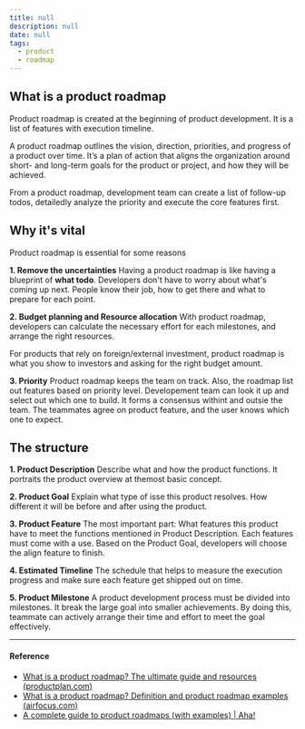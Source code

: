 ```yaml
---
title: null
description: null
date: null
tags:
  - product
  - roadmap
---
```


## What is a product roadmap

Product roadmap is created at the beginning of product development. It is a list of features with execution timeline.

A product roadmap outlines the vision, direction, priorities, and progress of a product over time. It’s a plan of action that aligns the organization around short- and long-term goals for the product or project, and how they will be achieved.

From a product roadmap, development team can create a list of follow-up todos, detailedly analyze the priority and execute the core features first.

## Why it's vital

Product roadmap is essential for some reasons

**1. Remove the uncertainties** Having a product roadmap is like having a blueprint of **what todo**. Developers don't have to worry about what's coming up next. People know their job, how to get there and what to prepare for each point.

**2. Budget planning and Resource allocation** With product roadmap, developers can calculate the necessary effort for each milestones, and arrange the right resources.

For products that rely on foreign/external investment, product roadmap is what you show to investors and asking for the right budget amount.

**3. Priority** Product roadmap keeps the team on track. Also, the roadmap list out features based on priority level. Developement team can look it up and select out which one to build. It forms a consensus withint and outsie the team. The teammates agree on product feature, and the user knows which one to expect.

## The structure

**1. Product Description** Describe what and how the product functions. It portraits the product overview at themost basic concept.

**2. Product Goal** Explain what type of isse this product resolves. How different it will be before and after using the product.

**3. Product Feature** The most important part: What features this product have to meet the functions mentioned in Product Description. Each features must come with a use. Based on the Product Goal, developers will choose the align feature to finish.

**4. Estimated Timeline** The schedule that helps to measure the execution progress and make sure each feature get shipped out on time.

**5. Product Milestone** A product development process must be divided into milestones. It break the large goal into smaller achievements. By doing this, teammate can actively arrange their time and effort to meet the goal effectively.

---

#### Reference

- [What is a product roadmap? The ultimate guide and resources (productplan.com)](https://www.productplan.com/learn/what-is-a-product-roadmap/)
- [What is a product roadmap? Definition and product roadmap examples (airfocus.com)](https://airfocus.com/glossary/what-is-a-product-roadmap/)
- [A complete guide to product roadmaps (with examples) | Aha!](https://www.aha.io/roadmapping/guide/product-roadmap)
